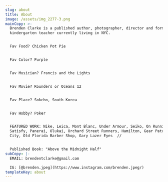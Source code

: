 ```yaml
---
slug: about
title: About
image: /assets/img_2277-3.png
mainCopy: >-
  Brenden Clarke is a published author, photographer, director and former
  kindergarten teacher currently living in NYC. 


  Fav Food? Chicken Pot Pie


  Fav Color? Purple


  Fav Musician? Francis and the Lights


  Fav Movie? Rounders or Oceans 12


  Fav Place? Sokcho, South Korea


  Fav Hobby? Poker


  FEATURED WORK: Nike, Leica, Mont Blanc, Under Armour, Seiko, On Running,
  Satisfy, Panerai, Olukai, Orchard Street Runners, Hamilton, Gear Patrol, Hill
  City, Old Florida Barber Shop, Gary Lazer Eyes  //


  Published Book: "Above the Midnight Half"
subCopy: |-
  EMAIL: brendentclarke@gmail.com

  IG: [@brenden.jpeg](https://www.instagram.com/brenden.jpeg/)
templateKey: about
---
```


